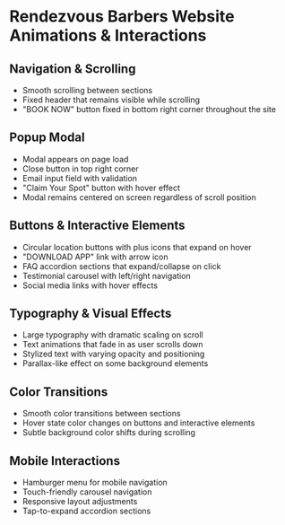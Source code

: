 # Rendezvous Barbers Website Animations & Interactions

## Navigation & Scrolling
- Smooth scrolling between sections
- Fixed header that remains visible while scrolling
- "BOOK NOW" button fixed in bottom right corner throughout the site

## Popup Modal
- Modal appears on page load
- Close button in top right corner
- Email input field with validation
- "Claim Your Spot" button with hover effect
- Modal remains centered on screen regardless of scroll position

## Buttons & Interactive Elements
- Circular location buttons with plus icons that expand on hover
- "DOWNLOAD APP" link with arrow icon
- FAQ accordion sections that expand/collapse on click
- Testimonial carousel with left/right navigation
- Social media links with hover effects

## Typography & Visual Effects
- Large typography with dramatic scaling on scroll
- Text animations that fade in as user scrolls down
- Stylized text with varying opacity and positioning
- Parallax-like effect on some background elements

## Color Transitions
- Smooth color transitions between sections
- Hover state color changes on buttons and interactive elements
- Subtle background color shifts during scrolling

## Mobile Interactions
- Hamburger menu for mobile navigation
- Touch-friendly carousel navigation
- Responsive layout adjustments
- Tap-to-expand accordion sections
